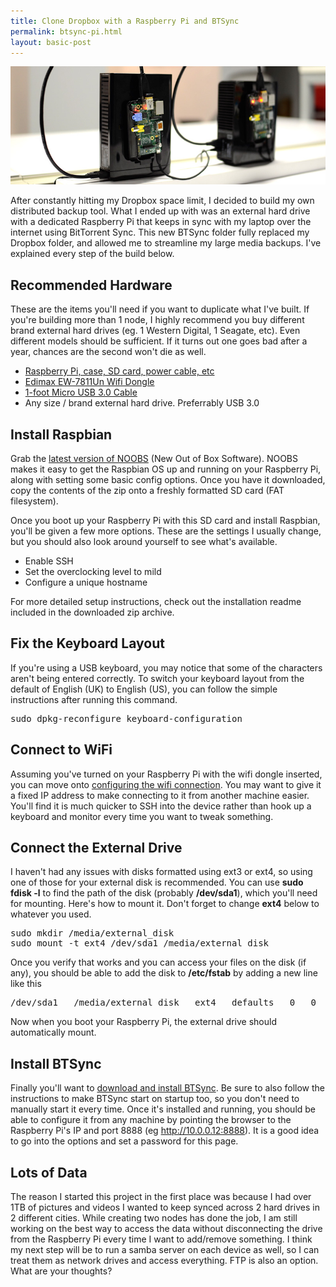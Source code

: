 ```yaml
---
title: Clone Dropbox with a Raspberry Pi and BTSync
permalink: btsync-pi.html
layout: basic-post
---
```


<img src='/static/resources/rpihdd.jpg' alt='Raspberry Pi BTSync Setup' />

After constantly hitting my Dropbox space limit, I decided to build my own distributed backup tool. What I ended up with was an external hard drive with a dedicated Raspberry Pi that keeps in sync with my laptop over the internet using BitTorrent Sync. This new BTSync folder fully replaced my Dropbox folder, and allowed me to streamline my large media backups. I've explained every step of the build below.


## Recommended Hardware
These are the items you'll need if you want to duplicate what I've built. If you're building more than 1 node, I highly recommend you buy different brand external hard drives (eg. 1 Western Digital, 1 Seagate, etc). Even different models should be sufficient. If it turns out one goes bad after a year, chances are the second won't die as well.

* [Raspberry Pi, case, SD card, power cable, etc](http://www.amazon.com/CanaKit-Raspberry-Complete-Original-Preloaded/dp/B008XVAVAW/ref=sr_1_1?s=electronics&ie=UTF8&qid=1427526103&sr=1-1&tag=wr250rcom-20&keywords=CanaKit+Raspberry+Pi+2+Complete+Starter+Kit)
* [Edimax EW-7811Un Wifi Dongle](http://www.amazon.com/Edimax-EW-7811Un-150Mbps-Raspberry-Supports/dp/B003MTTJOY/ref=sr_1_1?s=electronics&ie=UTF8&qid=1427526163&sr=1-1&tag=wr250rcom-20&keywords=Edimax+EW-7811Un)
* [1-foot Micro USB 3.0 Cable](http://www.amazon.com/STORITE-OEM-SuperSpeed-Cable-Micro/dp/B00A28P3AC/ref=sr_1_1?s=electronics&ie=UTF8&qid=1427526210&sr=1-1&tag=wr250rcom-20&keywords=STORITE+OEM+SuperSpeed+35cm)
* Any size / brand external hard drive. Preferrably USB 3.0


## Install Raspbian

Grab the [latest version of NOOBS](http://www.raspberrypi.org/downloads) (New Out of Box Software). NOOBS makes it easy to get the Raspbian OS up and running on your Raspberry Pi, along with setting some basic config options. Once you have it downloaded, copy the contents of the zip onto a freshly formatted SD card (FAT filesystem).

Once you boot up your Raspberry Pi with this SD card and install Raspbian, you'll be given a few more options. These are the settings I usually change, but you should also look around yourself to see what's available.

* Enable SSH
* Set the overclocking level to mild
* Configure a unique hostname

For more detailed setup instructions, check out the installation readme included in the downloaded zip archive.


## Fix the Keyboard Layout

If you're using a USB keyboard, you may notice that some of the characters aren't being entered correctly. To switch your keyboard layout from the default of English (UK) to English (US), you can follow the simple instructions after running this command.


<pre>
sudo dpkg-reconfigure keyboard-configuration
</pre>


## Connect to WiFi

Assuming you've turned on your Raspberry Pi with the wifi dongle inserted, you can move onto [configuring the wifi connection](http://www.howtogeek.com/167425/how-to-setup-wi-fi-on-your-raspberry-pi-via-the-command-line/). You may want to give it a fixed IP address to make connecting to it from another machine easier. You'll find it is much quicker to SSH into the device rather than hook up a keyboard and monitor every time you want to tweak something.


## Connect the External Drive

I haven't had any issues with disks formatted using ext3 or ext4, so using one of those for your external disk is recommended. You can use <strong>sudo fdisk -l</strong> to find the path of the disk (probably <strong>/dev/sda1</strong>), which you'll need for mounting. Here's how to mount it. Don't forget to change <strong>ext4</strong> below to whatever you used.


<pre>
sudo mkdir /media/external_disk
sudo mount -t ext4 /dev/sda1 /media/external_disk
</pre>


Once you verify that works and you can access your files on the disk (if any), you should be able to add the disk to <strong>/etc/fstab</strong> by adding a new line like this


<pre>
/dev/sda1   /media/external_disk   ext4   defaults   0   0
</pre>


Now when you boot your Raspberry Pi, the external drive should automatically mount.

## Install BTSync

Finally you'll want to [download and install BTSync](http://blog.bittorrent.com/2013/08/20/sync-hacks-how-to-sync-without-data-loss-using-btsync-raspberry-pi/). Be sure to also follow the instructions to make BTSync start on startup too, so you don't need to manually start it every time. Once it's installed and running, you should be able to configure it from any machine by pointing the browser to the Raspberry Pi's IP and port 8888 (eg http://10.0.0.12:8888). It is a good idea to go into the options and set a password for this page.

## Lots of Data

The reason I started this project in the first place was because I had over 1TB of pictures and videos I wanted to keep synced across 2 hard drives in 2 different cities. While creating two nodes has done the job, I am still working on the best way to access the data without disconnecting the drive from the Raspberry Pi every time I want to add/remove something. I think my next step will be to run a samba server on each device as well, so I can treat them as network drives and access everything. FTP is also an option. What are your thoughts?

